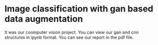 # Image classification with gan based data augmentation

It was our coomputer vision project. You can view our gan and cnn structures in ipynb format. You can see our report in the pdf file.
